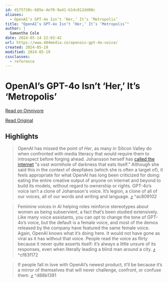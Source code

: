 ```yaml
---
id: d1f5710c-685e-4e70-9a41-b14c012dd08c
aliases:
  - OpenAI’s GPT-4o Isn’t ‘Her,’ It’s ‘Metropolis’
title: "OpenAI’s GPT-4o Isn’t ‘Her,’ It’s ‘Metropolis’"
author: |
  Samantha Cole
date: 2024-05-14 22:03:42
url: https://www.404media.co/openais-gpt-4o-voice/
created: 2024-05-19
modified: 2024-05-19
cssclasses:
  - reference
---
```


# OpenAI’s GPT-4o Isn’t ‘Her,’ It’s ‘Metropolis’

[Read on Omnivore](https://omnivore.app/me/open-ai-s-gpt-4-o-isn-t-her-it-s-metropolis-18f78eb1168)

[Read Original](https://www.404media.co/openais-gpt-4o-voice/)

## Highlights

> OpenAI has missed the point of _Her_, as many in Silicon Valley do when confronted with media literacy that would require them to introspect before forging ahead. Johansson herself has [called the internet](https://www.washingtonpost.com/technology/2018/12/30/fake-porn-videos-are-being-weaponized-harass-humiliate-women-everybody-is-potential-target/?ref=404media.co) “a vast wormhole of darkness that eats itself.” Although she said this in the context of deepfakes (which she is often a target of), it feels appropriate for what OpenAI has long been criticized for doing: eating the entire creative output of anyone on internet and beyond to build its models, without regard to ownership or rights. GPT-4o’s voice isn’t a clone of Johansson's voice. It’s legion, a clone of all of our voices, all of our words and writing and language. [⤴️](https://omnivore.app/me/open-ai-s-gpt-4-o-isn-t-her-it-s-metropolis-18f78eb1168#ac809102-1a0f-4282-9e7a-13629a26655d)  ^ac809102

> Feminine voices in AI helping roles reinforce stereotypes about women as being subservient, a fact that’s been studied extensively. Like many voice assistants, you can opt to change the tone of GPT-4o’s voice, but the default is a female voice, and most of the demos released by the company have featured the same female voice. Again, OpenAI knows what it’s doing here. It would not have gone as viral as it has without that voice. People read the voice as flirty because it never quite asserts itself: it’s always a little unsure of its responses, even when literally leading a blind man around a city.  [⤴️](https://omnivore.app/me/open-ai-s-gpt-4-o-isn-t-her-it-s-metropolis-18f78eb1168#cf83f172-f5f4-4d02-8587-67201610a29f)  ^cf83f172

> If people fall in love with OpenAI’s newest product, it’ll be because it’s a mirror of themselves that will never challenge, confront, or confuse them. [⤴️](https://omnivore.app/me/open-ai-s-gpt-4-o-isn-t-her-it-s-metropolis-18f78eb1168#d88b1391-6cbd-4f69-8806-2bf6e3cdd9c6)  ^d88b1391

